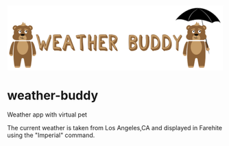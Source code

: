 ![Picture](https://github.com/bhern154/bhern154.github.io/blob/master/banner.jpg)

# weather-buddy

Weather app with virtual pet


The current weather is taken from Los Angeles,CA and displayed in Farehite using the "Imperial" command.
